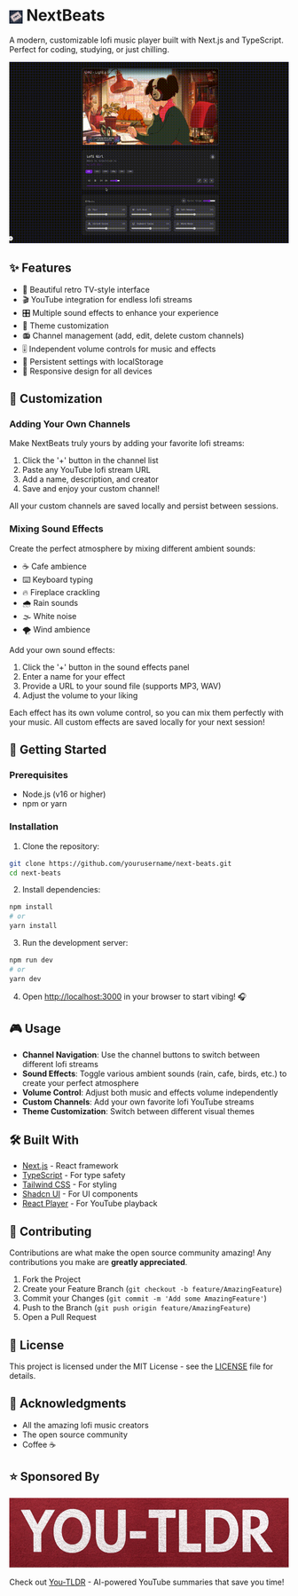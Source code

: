 # <img src="app/apple-icon.png" alt="NextBeats Icon" width="24" height="24" style="vertical-align: middle;"> NextBeats

A modern, customizable lofi music player built with Next.js and TypeScript. Perfect for coding, studying, or just chilling.

<p align="center">
  <img src="demo.gif" alt="NextBeats Demo" width="800px" />
</p>

## ✨ Features

- 🎨 Beautiful retro TV-style interface
- 🎬 YouTube integration for endless lofi streams
- 🎛️ Multiple sound effects to enhance your experience
- 🌈 Theme customization
- 📻 Channel management (add, edit, delete custom channels)
- 🎚️ Independent volume controls for music and effects
- 💾 Persistent settings with localStorage
- 📱 Responsive design for all devices

## 🎵 Customization

### Adding Your Own Channels

Make NextBeats truly yours by adding your favorite lofi streams:

1. Click the '+' button in the channel list
2. Paste any YouTube lofi stream URL
3. Add a name, description, and creator
4. Save and enjoy your custom channel!

All your custom channels are saved locally and persist between sessions.

### Mixing Sound Effects

Create the perfect atmosphere by mixing different ambient sounds:

- ☕ Cafe ambience
- ⌨️ Keyboard typing
- 🔥 Fireplace crackling
- 🌧️ Rain sounds
- 🌫️ White noise
- 🌪️ Wind ambience

Add your own sound effects:

1. Click the '+' button in the sound effects panel
2. Enter a name for your effect
3. Provide a URL to your sound file (supports MP3, WAV)
4. Adjust the volume to your liking

Each effect has its own volume control, so you can mix them perfectly with your music. All custom effects are saved locally for your next session!

## 🚀 Getting Started

### Prerequisites

- Node.js (v16 or higher)
- npm or yarn

### Installation

1. Clone the repository:

```bash
git clone https://github.com/yourusername/next-beats.git
cd next-beats
```

2. Install dependencies:

```bash
npm install
# or
yarn install
```

3. Run the development server:

```bash
npm run dev
# or
yarn dev
```

4. Open [http://localhost:3000](http://localhost:3000) in your browser to start vibing! 🎧

## 🎮 Usage

- **Channel Navigation**: Use the channel buttons to switch between different lofi streams
- **Sound Effects**: Toggle various ambient sounds (rain, cafe, birds, etc.) to create your perfect atmosphere
- **Volume Control**: Adjust both music and effects volume independently
- **Custom Channels**: Add your own favorite lofi YouTube streams
- **Theme Customization**: Switch between different visual themes

## 🛠️ Built With

- [Next.js](https://nextjs.org/) - React framework
- [TypeScript](https://www.typescriptlang.org/) - For type safety
- [Tailwind CSS](https://tailwindcss.com/) - For styling
- [Shadcn UI](https://ui.shadcn.com/) - For UI components
- [React Player](https://github.com/cookpete/react-player) - For YouTube playback

## 🤝 Contributing

Contributions are what make the open source community amazing! Any contributions you make are **greatly appreciated**.

1. Fork the Project
2. Create your Feature Branch (`git checkout -b feature/AmazingFeature`)
3. Commit your Changes (`git commit -m 'Add some AmazingFeature'`)
4. Push to the Branch (`git push origin feature/AmazingFeature`)
5. Open a Pull Request

## 📝 License

This project is licensed under the MIT License - see the [LICENSE](LICENSE) file for details.

## 🙏 Acknowledgments

- All the amazing lofi music creators
- The open source community
- Coffee ☕

## ⭐ Sponsored By

<p align="center">
  <a href="https://you-tldr.com">
    <img src="youtldr-banner.png" alt="You-TLDR Banner" width="600px" />
  </a>
</p>

Check out [You-TLDR](https://you-tldr.com) - AI-powered YouTube summaries that save you time!
